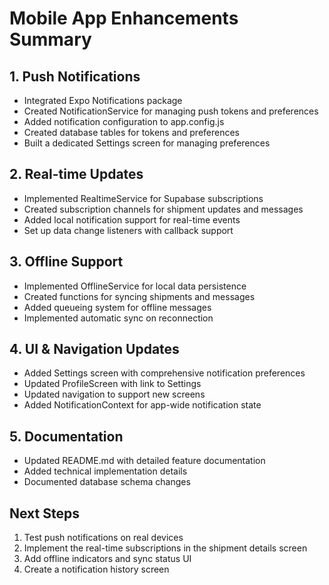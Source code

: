 # Mobile App Enhancements Summary

## 1. Push Notifications
- Integrated Expo Notifications package
- Created NotificationService for managing push tokens and preferences
- Added notification configuration to app.config.js
- Created database tables for tokens and preferences
- Built a dedicated Settings screen for managing preferences

## 2. Real-time Updates
- Implemented RealtimeService for Supabase subscriptions
- Created subscription channels for shipment updates and messages
- Added local notification support for real-time events
- Set up data change listeners with callback support

## 3. Offline Support
- Implemented OfflineService for local data persistence
- Created functions for syncing shipments and messages
- Added queueing system for offline messages
- Implemented automatic sync on reconnection

## 4. UI & Navigation Updates
- Added Settings screen with comprehensive notification preferences
- Updated ProfileScreen with link to Settings
- Updated navigation to support new screens
- Added NotificationContext for app-wide notification state

## 5. Documentation
- Updated README.md with detailed feature documentation
- Added technical implementation details
- Documented database schema changes

## Next Steps
1. Test push notifications on real devices
2. Implement the real-time subscriptions in the shipment details screen
3. Add offline indicators and sync status UI
4. Create a notification history screen
